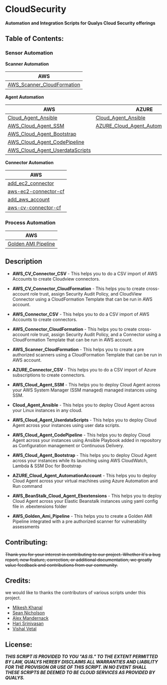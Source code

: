 # CloudSecurity
**Automation and Integration Scripts for Qualys Cloud Security offerings** 


## Table of Contents: 

### Sensor Automation

**Scanner Automation**

AWS |
----|
[AWS_Scanner_CloudFormation](https://github.com/Qualys-Public/add_aws_Scanner) |

**Agent Automation**

AWS | AZURE | Google
----| ----- | ------
[Cloud_Agent_Ansible](https://github.com/Qualys-Public/deploy_qualys_Ansible) | [Cloud_Agent_Ansible](https://github.com/Qualys-Public/deploy_qualys_Ansible) | [Cloud_Agent_Ansible](https://github.com/Qualys-Public/deploy_qualys_Ansible)
[AWS_Cloud_Agent_SSM](https://github.com/Qualys-Public/deploy_qualys_SSM) | [AZURE_Cloud_Agent_AutomationAccount](https://github.com/Qualys-Public/deploy_qualys_Azure_Automation) |
[AWS_Cloud_Agent_Bootstrap](https://github.com/Qualys-Public/deploy_qualys_bootstap-AWS) | 
[AWS_Cloud_Agent_CodePipeline](https://github.com/Qualys-Public/deploy_qualys_CD_Pipeline_AWS) | 
[AWS_Cloud_Agent_UserdataScripts](https://github.com/Qualys-Public/deploy_qualys_s3)| 
   
**Connector Automation**

AWS |
----|
[add_ec2_connector](https://github.com/Qualys-Public/add_ec2_connector) |
[aws-ec2-connector-cf](https://github.com/Qualys-Public/aws-ec2-connector-cf) |
[add_aws_account](https://github.com/Qualys-Public/add_aws_account) |
[aws-cv-connector-cf](https://github.com/Qualys-Public/aws-cv-connector-cf)|

### Process Automation

AWS |
----|
[Golden AMI Pipeline](https://github.com/Qualys-Public/golden-ami-pipeline-with-qualys) |


## Description

* **AWS_CV_Connector_CSV** - This helps you to do a CSV import of AWS Accounts to create Cloudview connectors. 

* **AWS_CV_Connector_CloudFormation** - This helps you to create cross-account role trust, assign Security Audit Policy, and CloudView Connector using a CloudFormation Template that can be run in AWS account. 

* **AWS_Connector_CSV** - This helps you to do a CSV import of AWS Accounts to create connectors. 

* **AWS_Connector_CloudFormation** - This helps you to create cross-account role trust, assign Security Audit Policy, and a Connector using a CloudFormation Template that can be run in AWS account. 

* **AWS_Scanner_CloudFormation** - This helps you to create a pre authorized scanners using a CloudFormation Template that can be run in AWS account. 

* **AZURE_Connector_CSV** - This helps you to do a CSV import of Azure subscriptions to create connectors. 

* **AWS_Cloud_Agent_SSM** - This helps you to deploy Cloud Agent across your AWS System Manager (SSM managed) managed instances using SSM. 

* **Cloud_Agent_Ansible** - This helps you to deploy Cloud Agent across your Linux instances in any cloud. 

* **AWS_Cloud_Agent_UserdataScripts** - This helps you to deploy Cloud Agent across your instances using user data scripts. 

* **AWS_Cloud_Agent_CodePipeline** - This helps you to deploy Cloud Agent across your instances using Ansible Playbook added in repository as Configuration management or Continuous Delivery. 

* **AWS_Cloud_Agent_Bootstrap** - This helps you to deploy Cloud Agent across your instances while its launching using AWS CloudWatch, Lambda & SSM Doc for Bootstrap 

* **AZURE_Cloud_Agent_AutomationAccount** - This helps you to deploy Cloud Agent across your virtual machines using Azure Automation and Run command 

* **AWS_BeanStalk_Cloud_Agent_Ebextensions** - This helps you to deploy Cloud Agent across your Elastic Beanstalk instances using yaml config file in .ebextensions folder 

* **AWS_Golden_Ami_Pipeline** - This helps you to create a Golden AMI Pipeline integrated with a pre authorized scanner for vulnerability assessments 

 

## Contributing: 
~~Thank you for your interest in contributing to our project. Whether it's a bug report, new feature, correction, or additional documentation, we greatly value feedback and contributions from our community.~~

## Credits: 
we would like to thanks the contributors of various scripts under this project.

* [Mikesh Khanal](https://github.com/mkhanal1)
* [Sean Nicholson](https://github.com/snicholson-qualys)
* [Alex Mandernack](https://github.com/amandernackq)
* [Hari Srinivasan](https://github.com/hsrinivasanqualys)
* [Vishal Vetal](https://github.com/vvetalqualys)

## License: 

_**THIS SCRIPT IS PROVIDED TO YOU "AS IS." 
TO THE EXTENT PERMITTED BY LAW, QUALYS HEREBY DISCLAIMS 
ALL WARRANTIES AND LIABILITY FOR THE PROVISION OR USE OF THIS SCRIPT. 
IN NO EVENT SHALL THESE SCRIPTS BE DEEMED TO BE CLOUD SERVICES AS PROVIDED BY QUALYS.**_

